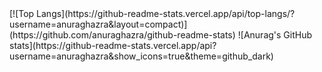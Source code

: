 <div>
  [![Top Langs](https://github-readme-stats.vercel.app/api/top-langs/?username=anuraghazra&layout=compact)](https://github.com/anuraghazra/github-readme-stats)   
  ![Anurag's GitHub stats](https://github-readme-stats.vercel.app/api?username=anuraghazra&show_icons=true&theme=github_dark)
</div>
